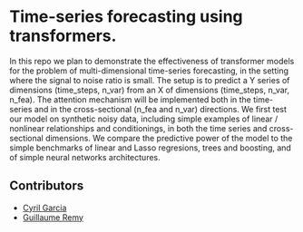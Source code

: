 # Time-series forecasting using transformers.

In this repo we plan to demonstrate the effectiveness of transformer models for the problem of multi-dimensional time-series forecasting, in the setting where the signal to noise ratio is small. The setup is to predict a Y series of dimensions (time_steps, n_var) from an X of dimensions (time_steps, n_var, n_fea). The attention mechanism will be implemented both in the time-series and in the cross-sectional (n_fea and n_var) directions. We first test our model on synthetic noisy data, including simple examples of linear / nonlinear relationships and conditionings, in both the time series and cross-sectional dimensions. We compare the predictive power of the model to the simple benchmarks of linear and Lasso regresions, trees and boosting, and of simple neural networks architectures.

## Contributors

- [Cyril Garcia](https://github.com/cyrilgarcia009)
- [Guillaume Remy](https://github.com/GuillaumeRemy92)
